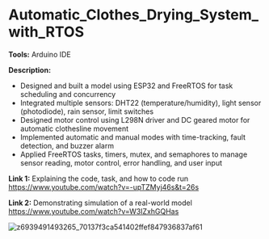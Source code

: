 # Automatic_Clothes_Drying_System_with_RTOS

**Tools:** Arduino IDE

**Description:**
- Designed and built a model using ESP32 and FreeRTOS for task scheduling and concurrency
- Integrated multiple sensors: DHT22 (temperature/humidity), light sensor (photodiode), rain sensor, limit switches
- Designed motor control using L298N driver and DC geared motor for automatic clothesline movement
- Implemented automatic and manual modes with time-tracking, fault detection, and buzzer alarm
- Applied FreeRTOS tasks, timers, mutex, and semaphores to manage sensor reading, motor control, error handling, and user input

**Link 1:** Explaining the code, task, and how to code run
https://www.youtube.com/watch?v=-upTZMyj46s&t=26s

**Link 2:** Demonstrating simulation of a real-world model
https://www.youtube.com/watch?v=W3IZxhGQHas

![z6939491493265_70137f3ca541402ffef847936837af61](https://github.com/user-attachments/assets/1c305458-037b-4bb6-864b-c6e59e6215cb)
